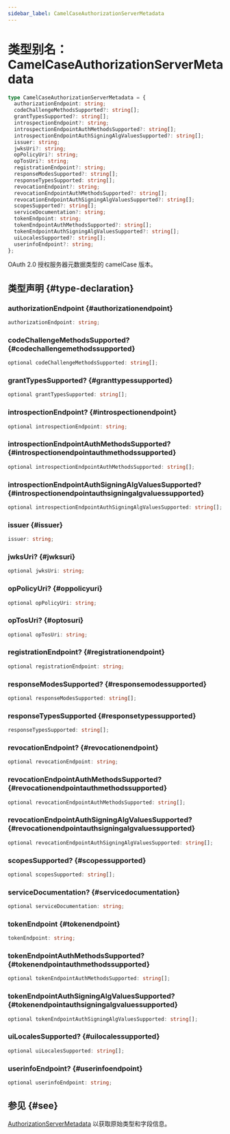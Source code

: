 ```yaml
---
sidebar_label: CamelCaseAuthorizationServerMetadata
---
```


# 类型别名：CamelCaseAuthorizationServerMetadata

```ts
type CamelCaseAuthorizationServerMetadata = {
  authorizationEndpoint: string;
  codeChallengeMethodsSupported?: string[];
  grantTypesSupported?: string[];
  introspectionEndpoint?: string;
  introspectionEndpointAuthMethodsSupported?: string[];
  introspectionEndpointAuthSigningAlgValuesSupported?: string[];
  issuer: string;
  jwksUri?: string;
  opPolicyUri?: string;
  opTosUri?: string;
  registrationEndpoint?: string;
  responseModesSupported?: string[];
  responseTypesSupported: string[];
  revocationEndpoint?: string;
  revocationEndpointAuthMethodsSupported?: string[];
  revocationEndpointAuthSigningAlgValuesSupported?: string[];
  scopesSupported?: string[];
  serviceDocumentation?: string;
  tokenEndpoint: string;
  tokenEndpointAuthMethodsSupported?: string[];
  tokenEndpointAuthSigningAlgValuesSupported?: string[];
  uiLocalesSupported?: string[];
  userinfoEndpoint?: string;
};
```

OAuth 2.0 授权服务器元数据类型的 camelCase 版本。

## 类型声明 {#type-declaration}

### authorizationEndpoint {#authorizationendpoint}

```ts
authorizationEndpoint: string;
```

### codeChallengeMethodsSupported? {#codechallengemethodssupported}

```ts
optional codeChallengeMethodsSupported: string[];
```

### grantTypesSupported? {#granttypessupported}

```ts
optional grantTypesSupported: string[];
```

### introspectionEndpoint? {#introspectionendpoint}

```ts
optional introspectionEndpoint: string;
```

### introspectionEndpointAuthMethodsSupported? {#introspectionendpointauthmethodssupported}

```ts
optional introspectionEndpointAuthMethodsSupported: string[];
```

### introspectionEndpointAuthSigningAlgValuesSupported? {#introspectionendpointauthsigningalgvaluessupported}

```ts
optional introspectionEndpointAuthSigningAlgValuesSupported: string[];
```

### issuer {#issuer}

```ts
issuer: string;
```

### jwksUri? {#jwksuri}

```ts
optional jwksUri: string;
```

### opPolicyUri? {#oppolicyuri}

```ts
optional opPolicyUri: string;
```

### opTosUri? {#optosuri}

```ts
optional opTosUri: string;
```

### registrationEndpoint? {#registrationendpoint}

```ts
optional registrationEndpoint: string;
```

### responseModesSupported? {#responsemodessupported}

```ts
optional responseModesSupported: string[];
```

### responseTypesSupported {#responsetypessupported}

```ts
responseTypesSupported: string[];
```

### revocationEndpoint? {#revocationendpoint}

```ts
optional revocationEndpoint: string;
```

### revocationEndpointAuthMethodsSupported? {#revocationendpointauthmethodssupported}

```ts
optional revocationEndpointAuthMethodsSupported: string[];
```

### revocationEndpointAuthSigningAlgValuesSupported? {#revocationendpointauthsigningalgvaluessupported}

```ts
optional revocationEndpointAuthSigningAlgValuesSupported: string[];
```

### scopesSupported? {#scopessupported}

```ts
optional scopesSupported: string[];
```

### serviceDocumentation? {#servicedocumentation}

```ts
optional serviceDocumentation: string;
```

### tokenEndpoint {#tokenendpoint}

```ts
tokenEndpoint: string;
```

### tokenEndpointAuthMethodsSupported? {#tokenendpointauthmethodssupported}

```ts
optional tokenEndpointAuthMethodsSupported: string[];
```

### tokenEndpointAuthSigningAlgValuesSupported? {#tokenendpointauthsigningalgvaluessupported}

```ts
optional tokenEndpointAuthSigningAlgValuesSupported: string[];
```

### uiLocalesSupported? {#uilocalessupported}

```ts
optional uiLocalesSupported: string[];
```

### userinfoEndpoint? {#userinfoendpoint}

```ts
optional userinfoEndpoint: string;
```

## 参见 {#see}

[AuthorizationServerMetadata](/references/js/type-aliases/AuthorizationServerMetadata.md) 以获取原始类型和字段信息。
